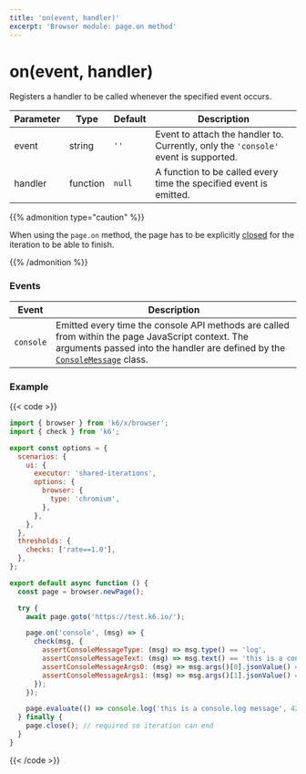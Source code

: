 ```yaml
---
title: 'on(event, handler)'
excerpt: 'Browser module: page.on method'
---
```


# on(event, handler)

Registers a handler to be called whenever the specified event occurs.

| Parameter | Type     | Default | Description                                                                         |
| --------- | -------- | ------- | ----------------------------------------------------------------------------------- |
| event     | string   | `''`    | Event to attach the handler to. Currently, only the `'console'` event is supported. |
| handler   | function | `null`  | A function to be called every time the specified event is emitted.                  |

{{% admonition type="caution" %}}

When using the `page.on` method, the page has to be explicitly [closed](https://grafana.com/docs/k6/<K6_VERSION>/javascript-api/k6-experimental/browser/page/close/) for the iteration to be able to finish.

 {{% /admonition %}}

### Events

| Event     | Description                                                                                                                                                                                                                               |
| --------- | ----------------------------------------------------------------------------------------------------------------------------------------------------------------------------------------------------------------------------------------- |
| `console` | Emitted every time the console API methods are called from within the page JavaScript context. The arguments passed into the handler are defined by the [`ConsoleMessage`](https://grafana.com/docs/k6/<K6_VERSION>/javascript-api/k6-experimental/browser/consolemessage) class. |

### Example

{{< code >}}

```javascript
import { browser } from 'k6/x/browser';
import { check } from 'k6';

export const options = {
  scenarios: {
    ui: {
      executor: 'shared-iterations',
      options: {
        browser: {
          type: 'chromium',
        },
      },
    },
  },
  thresholds: {
    checks: ['rate==1.0'],
  },
};

export default async function () {
  const page = browser.newPage();

  try {
    await page.goto('https://test.k6.io/');

    page.on('console', (msg) => {
      check(msg, {
        assertConsoleMessageType: (msg) => msg.type() == 'log',
        assertConsoleMessageText: (msg) => msg.text() == 'this is a console.log message 42',
        assertConsoleMessageArgs0: (msg) => msg.args()[0].jsonValue() == 'this is a console.log message',
        assertConsoleMessageArgs1: (msg) => msg.args()[1].jsonValue() == 42,
      });
    });

    page.evaluate(() => console.log('this is a console.log message', 42));
  } finally {
    page.close(); // required so iteration can end
  }
}
```

{{< /code >}}
